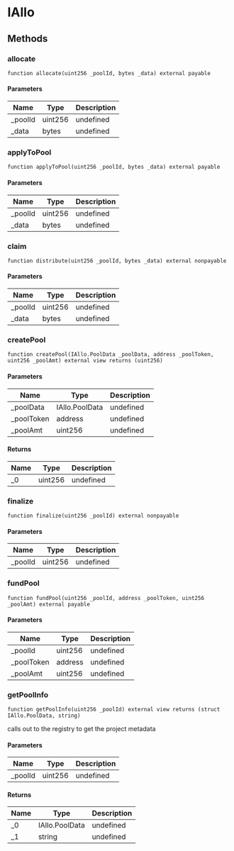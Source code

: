 # IAllo









## Methods

### allocate

```solidity
function allocate(uint256 _poolId, bytes _data) external payable
```





#### Parameters

| Name | Type | Description |
|---|---|---|
| _poolId | uint256 | undefined |
| _data | bytes | undefined |

### applyToPool

```solidity
function applyToPool(uint256 _poolId, bytes _data) external payable
```





#### Parameters

| Name | Type | Description |
|---|---|---|
| _poolId | uint256 | undefined |
| _data | bytes | undefined |

### claim

```solidity
function distribute(uint256 _poolId, bytes _data) external nonpayable
```





#### Parameters

| Name | Type | Description |
|---|---|---|
| _poolId | uint256 | undefined |
| _data | bytes | undefined |

### createPool

```solidity
function createPool(IAllo.PoolData _poolData, address _poolToken, uint256 _poolAmt) external view returns (uint256)
```





#### Parameters

| Name | Type | Description |
|---|---|---|
| _poolData | IAllo.PoolData | undefined |
| _poolToken | address | undefined |
| _poolAmt | uint256 | undefined |

#### Returns

| Name | Type | Description |
|---|---|---|
| _0 | uint256 | undefined |

### finalize

```solidity
function finalize(uint256 _poolId) external nonpayable
```





#### Parameters

| Name | Type | Description |
|---|---|---|
| _poolId | uint256 | undefined |

### fundPool

```solidity
function fundPool(uint256 _poolId, address _poolToken, uint256 _poolAmt) external payable
```





#### Parameters

| Name | Type | Description |
|---|---|---|
| _poolId | uint256 | undefined |
| _poolToken | address | undefined |
| _poolAmt | uint256 | undefined |

### getPoolInfo

```solidity
function getPoolInfo(uint256 _poolId) external view returns (struct IAllo.PoolData, string)
```

calls out to the registry to get the project metadata



#### Parameters

| Name | Type | Description |
|---|---|---|
| _poolId | uint256 | undefined |

#### Returns

| Name | Type | Description |
|---|---|---|
| _0 | IAllo.PoolData | undefined |
| _1 | string | undefined |
